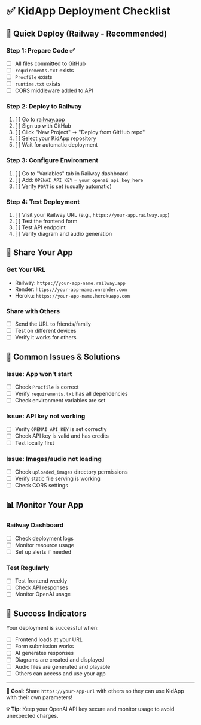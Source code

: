 # ✅ KidApp Deployment Checklist

## 🚀 Quick Deploy (Railway - Recommended)

### Step 1: Prepare Code ✅
- [ ] All files committed to GitHub
- [ ] `requirements.txt` exists
- [ ] `Procfile` exists
- [ ] `runtime.txt` exists
- [ ] CORS middleware added to API

### Step 2: Deploy to Railway
1. [ ] Go to [railway.app](https://railway.app)
2. [ ] Sign up with GitHub
3. [ ] Click "New Project" → "Deploy from GitHub repo"
4. [ ] Select your KidApp repository
5. [ ] Wait for automatic deployment

### Step 3: Configure Environment
1. [ ] Go to "Variables" tab in Railway dashboard
2. [ ] Add: `OPENAI_API_KEY` = `your_openai_api_key_here`
3. [ ] Verify `PORT` is set (usually automatic)

### Step 4: Test Deployment
1. [ ] Visit your Railway URL (e.g., `https://your-app.railway.app`)
2. [ ] Test the frontend form
3. [ ] Test API endpoint
4. [ ] Verify diagram and audio generation

## 🔗 Share Your App

### Get Your URL
- Railway: `https://your-app-name.railway.app`
- Render: `https://your-app-name.onrender.com`
- Heroku: `https://your-app-name.herokuapp.com`

### Share with Others
- [ ] Send the URL to friends/family
- [ ] Test on different devices
- [ ] Verify it works for others

## 🐛 Common Issues & Solutions

### Issue: App won't start
- [ ] Check `Procfile` is correct
- [ ] Verify `requirements.txt` has all dependencies
- [ ] Check environment variables are set

### Issue: API key not working
- [ ] Verify `OPENAI_API_KEY` is set correctly
- [ ] Check API key is valid and has credits
- [ ] Test locally first

### Issue: Images/audio not loading
- [ ] Check `uploaded_images` directory permissions
- [ ] Verify static file serving is working
- [ ] Check CORS settings

## 📊 Monitor Your App

### Railway Dashboard
- [ ] Check deployment logs
- [ ] Monitor resource usage
- [ ] Set up alerts if needed

### Test Regularly
- [ ] Test frontend weekly
- [ ] Check API responses
- [ ] Monitor OpenAI usage

## 🎉 Success Indicators

Your deployment is successful when:
- [ ] Frontend loads at your URL
- [ ] Form submission works
- [ ] AI generates responses
- [ ] Diagrams are created and displayed
- [ ] Audio files are generated and playable
- [ ] Others can access and use your app

---

**🎯 Goal**: Share `https://your-app-url` with others so they can use KidApp with their own parameters!

**💡 Tip**: Keep your OpenAI API key secure and monitor usage to avoid unexpected charges. 